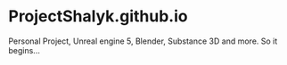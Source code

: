 # ProjectShalyk.github.io
Personal Project, Unreal engine 5, Blender, Substance 3D and more. So it begins...
